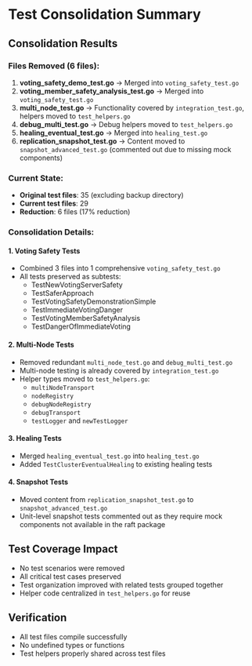 # Test Consolidation Summary

## Consolidation Results

### Files Removed (6 files):
1. **voting_safety_demo_test.go** → Merged into `voting_safety_test.go`
2. **voting_member_safety_analysis_test.go** → Merged into `voting_safety_test.go`
3. **multi_node_test.go** → Functionality covered by `integration_test.go`, helpers moved to `test_helpers.go`
4. **debug_multi_test.go** → Debug helpers moved to `test_helpers.go`
5. **healing_eventual_test.go** → Merged into `healing_test.go`
6. **replication_snapshot_test.go** → Content moved to `snapshot_advanced_test.go` (commented out due to missing mock components)

### Current State:
- **Original test files**: 35 (excluding backup directory)
- **Current test files**: 29
- **Reduction**: 6 files (17% reduction)

### Consolidation Details:

#### 1. Voting Safety Tests
- Combined 3 files into 1 comprehensive `voting_safety_test.go`
- All tests preserved as subtests:
  - TestNewVotingServerSafety
  - TestSaferApproach
  - TestVotingSafetyDemonstrationSimple
  - TestImmediateVotingDanger
  - TestVotingMemberSafetyAnalysis
  - TestDangerOfImmediateVoting

#### 2. Multi-Node Tests
- Removed redundant `multi_node_test.go` and `debug_multi_test.go`
- Multi-node testing is already covered by `integration_test.go`
- Helper types moved to `test_helpers.go`:
  - `multiNodeTransport`
  - `nodeRegistry`
  - `debugNodeRegistry`
  - `debugTransport`
  - `testLogger` and `newTestLogger`

#### 3. Healing Tests
- Merged `healing_eventual_test.go` into `healing_test.go`
- Added `TestClusterEventualHealing` to existing healing tests

#### 4. Snapshot Tests
- Moved content from `replication_snapshot_test.go` to `snapshot_advanced_test.go`
- Unit-level snapshot tests commented out as they require mock components not available in the raft package

## Test Coverage Impact
- No test scenarios were removed
- All critical test cases preserved
- Test organization improved with related tests grouped together
- Helper code centralized in `test_helpers.go` for reuse

## Verification
- All test files compile successfully
- No undefined types or functions
- Test helpers properly shared across test files